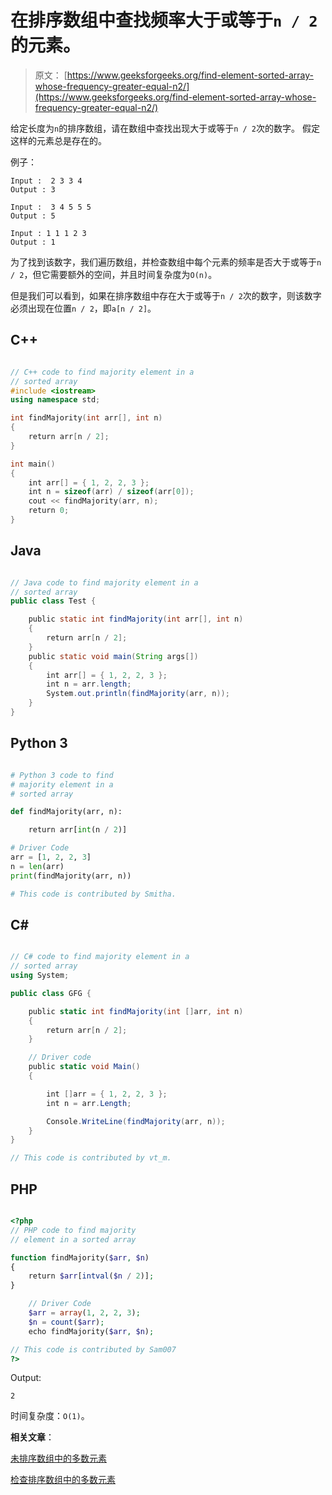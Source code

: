 # 在排序数组中查找频率大于或等于`n / 2`的元素。

> 原文： [https://www.geeksforgeeks.org/find-element-sorted-array-whose-frequency-greater-equal-n2/](https://www.geeksforgeeks.org/find-element-sorted-array-whose-frequency-greater-equal-n2/)

给定长度为`n`的排序数组，请在数组中查找出现大于或等于`n / 2`次的数字。 假定这样的元素总是存在的。

例子：

```
Input :  2 3 3 4
Output : 3

Input :  3 4 5 5 5 
Output : 5

Input : 1 1 1 2 3
Output : 1

```



为了找到该数字，我们遍历数组，并检查数组中每个元素的频率是否大于或等于`n / 2`，但它需要额外的空间，并且时间复杂度为`O(n)`。

但是我们可以看到，如果在排序数组中存在大于或等于`n / 2`次的数字，则该数字必须出现在位置`n / 2`，即`a[n / 2]`。

## C++ 

```cpp

// C++ code to find majority element in a 
// sorted array 
#include <iostream> 
using namespace std; 

int findMajority(int arr[], int n) 
{ 
    return arr[n / 2]; 
} 

int main() 
{ 
    int arr[] = { 1, 2, 2, 3 }; 
    int n = sizeof(arr) / sizeof(arr[0]); 
    cout << findMajority(arr, n); 
    return 0; 
} 

```

## Java

```java

// Java code to find majority element in a 
// sorted array 
public class Test { 

    public static int findMajority(int arr[], int n) 
    { 
        return arr[n / 2]; 
    } 
    public static void main(String args[]) 
    { 
        int arr[] = { 1, 2, 2, 3 }; 
        int n = arr.length; 
        System.out.println(findMajority(arr, n)); 
    } 
} 

```

## Python 3

```py

# Python 3 code to find 
# majority element in a 
# sorted array 

def findMajority(arr, n): 

    return arr[int(n / 2)] 

# Driver Code 
arr = [1, 2, 2, 3] 
n = len(arr)  
print(findMajority(arr, n)) 

# This code is contributed by Smitha. 

```

## C# 

```cs

// C# code to find majority element in a 
// sorted array 
using System; 

public class GFG { 

    public static int findMajority(int []arr, int n) 
    { 
        return arr[n / 2]; 
    } 

    // Driver code 
    public static void Main() 
    { 

        int []arr = { 1, 2, 2, 3 }; 
        int n = arr.Length; 

        Console.WriteLine(findMajority(arr, n)); 
    } 
} 

// This code is contributed by vt_m.  

```

## PHP

```php

<?php 
// PHP code to find majority  
// element in a sorted array 

function findMajority($arr, $n) 
{ 
    return $arr[intval($n / 2)]; 
} 

    // Driver Code 
    $arr = array(1, 2, 2, 3); 
    $n = count($arr); 
    echo findMajority($arr, $n);      

// This code is contributed by Sam007 
?> 

```

Output:

```
2

```

时间复杂度：`O(1)`。

**相关文章**：

[未排序数组中的多数元素](https://www.geeksforgeeks.org/majority-element/)

[检查排序数组中的多数元素](https://www.geeksforgeeks.org/check-for-majority-element-in-a-sorted-array/)

